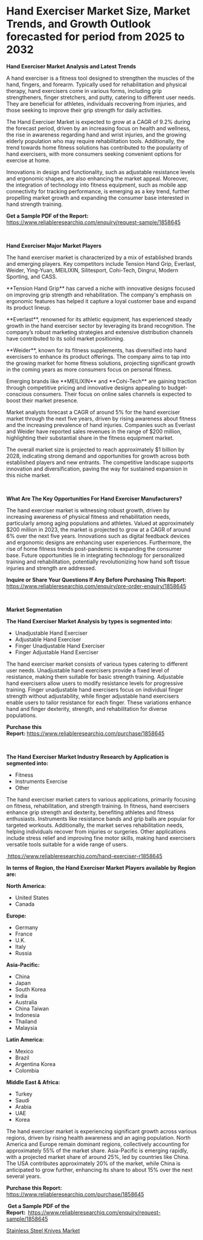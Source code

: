 <p><h1>Hand Exerciser Market Size, Market Trends, and Growth Outlook forecasted for period from 2025 to 2032</h1></p><p><strong>Hand Exerciser Market Analysis and Latest Trends</strong></p>
<p><p>A hand exerciser is a fitness tool designed to strengthen the muscles of the hand, fingers, and forearm. Typically used for rehabilitation and physical therapy, hand exercisers come in various forms, including grip strengtheners, finger stretchers, and putty, catering to different user needs. They are beneficial for athletes, individuals recovering from injuries, and those seeking to improve their grip strength for daily activities.</p><p>The Hand Exerciser Market is expected to grow at a CAGR of 9.2% during the forecast period, driven by an increasing focus on health and wellness, the rise in awareness regarding hand and wrist injuries, and the growing elderly population who may require rehabilitation tools. Additionally, the trend towards home fitness solutions has contributed to the popularity of hand exercisers, with more consumers seeking convenient options for exercise at home.</p><p>Innovations in design and functionality, such as adjustable resistance levels and ergonomic shapes, are also enhancing the market appeal. Moreover, the integration of technology into fitness equipment, such as mobile app connectivity for tracking performance, is emerging as a key trend, further propelling market growth and expanding the consumer base interested in hand strength training.</p></p>
<p><strong>Get a Sample PDF of the Report:&nbsp;</strong> <a href="https://www.reliableresearchiq.com/enquiry/request-sample/1858645?utm_campaign=3103&utm_medium=2&utm_source=Github&utm_content=ia&utm_term=04042025&utm_id=hand-exerciser">https://www.reliableresearchiq.com/enquiry/request-sample/1858645</a></p>
<p>&nbsp;</p>
<p><strong>Hand Exerciser Major Market Players</strong></p>
<p><p>The hand exerciser market is characterized by a mix of established brands and emerging players. Key competitors include Tension Hand Grip, Everlast, Weider, Ying-Yuan, MEILIXIN, Silitesport, Cohi-Tech, Dingrui, Modern Sporting, and CASS. </p><p>**Tension Hand Grip** has carved a niche with innovative designs focused on improving grip strength and rehabilitation. The company's emphasis on ergonomic features has helped it capture a loyal customer base and expand its product lineup.</p><p>**Everlast**, renowned for its athletic equipment, has experienced steady growth in the hand exerciser sector by leveraging its brand recognition. The company’s robust marketing strategies and extensive distribution channels have contributed to its solid market positioning.</p><p>**Weider**, known for its fitness supplements, has diversified into hand exercisers to enhance its product offerings. The company aims to tap into the growing market for home fitness solutions, projecting significant growth in the coming years as more consumers focus on personal fitness.</p><p>Emerging brands like **MEILIXIN** and **Cohi-Tech** are gaining traction through competitive pricing and innovative designs appealing to budget-conscious consumers. Their focus on online sales channels is expected to boost their market presence.</p><p>Market analysts forecast a CAGR of around 5% for the hand exerciser market through the next five years, driven by rising awareness about fitness and the increasing prevalence of hand injuries. Companies such as Everlast and Weider have reported sales revenues in the range of $200 million, highlighting their substantial share in the fitness equipment market. </p><p>The overall market size is projected to reach approximately $1 billion by 2028, indicating strong demand and opportunities for growth across both established players and new entrants. The competitive landscape supports innovation and diversification, paving the way for sustained expansion in this niche market.</p></p>
<p>&nbsp;</p>
<p><strong>What Are The Key Opportunities For Hand Exerciser Manufacturers?</strong></p>
<p><p>The hand exerciser market is witnessing robust growth, driven by increasing awareness of physical fitness and rehabilitation needs, particularly among aging populations and athletes. Valued at approximately $200 million in 2023, the market is projected to grow at a CAGR of around 6% over the next five years. Innovations such as digital feedback devices and ergonomic designs are enhancing user experiences. Furthermore, the rise of home fitness trends post-pandemic is expanding the consumer base. Future opportunities lie in integrating technology for personalized training and rehabilitation, potentially revolutionizing how hand soft tissue injuries and strength are addressed.</p></p>
<p><strong>Inquire or Share Your Questions If Any Before Purchasing This Report:</strong> <a href="https://www.reliableresearchiq.com/enquiry/pre-order-enquiry/1858645?utm_campaign=3103&utm_medium=2&utm_source=Github&utm_content=ia&utm_term=04042025&utm_id=hand-exerciser">https://www.reliableresearchiq.com/enquiry/pre-order-enquiry/1858645</a></p>
<p>&nbsp;</p>
<p><strong>Market Segmentation</strong></p>
<p><strong>The Hand Exerciser Market Analysis by types is segmented into:</strong></p>
<p><ul><li>Unadjustable Hand Exerciser</li><li>Adjustable Hand Exerciser</li><li>Finger Unadjustable Hand Exerciser</li><li>Finger Adjustable Hand Exerciser</li></ul></p>
<p><p>The hand exerciser market consists of various types catering to different user needs. Unadjustable hand exercisers provide a fixed level of resistance, making them suitable for basic strength training. Adjustable hand exercisers allow users to modify resistance levels for progressive training. Finger unadjustable hand exercisers focus on individual finger strength without adjustability, while finger adjustable hand exercisers enable users to tailor resistance for each finger. These variations enhance hand and finger dexterity, strength, and rehabilitation for diverse populations.</p></p>
<p><strong>Purchase this Report:&nbsp;</strong><a href="https://www.reliableresearchiq.com/purchase/1858645?utm_campaign=3103&utm_medium=2&utm_source=Github&utm_content=ia&utm_term=04042025&utm_id=hand-exerciser">https://www.reliableresearchiq.com/purchase/1858645</a></p>
<p>&nbsp;</p>
<p><strong>The Hand Exerciser Market Industry Research by Application is segmented into:</strong></p>
<p><ul><li>Fitness</li><li>Instruments Exercise</li><li>Other</li></ul></p>
<p><p>The hand exerciser market caters to various applications, primarily focusing on fitness, rehabilitation, and strength training. In fitness, hand exercisers enhance grip strength and dexterity, benefiting athletes and fitness enthusiasts. Instruments like resistance bands and grip balls are popular for targeted workouts. Additionally, the market serves rehabilitation needs, helping individuals recover from injuries or surgeries. Other applications include stress relief and improving fine motor skills, making hand exercisers versatile tools suitable for a wide range of users.</p></p>
<p><a href="https://www.reliableresearchiq.com/hand-exerciser-r1858645?utm_campaign=3103&utm_medium=2&utm_source=Github&utm_content=ia&utm_term=04042025&utm_id=hand-exerciser">&nbsp;https://www.reliableresearchiq.com/hand-exerciser-r1858645</a></p>
<p><strong>In terms of Region, the Hand Exerciser Market Players available by Region are:</strong></p>
<p>
    <p> <strong> North America: </strong>
        <ul>
            <li>United States</li>
            <li>Canada</li>
        </ul>
        </p> 
    <p> <strong> Europe: </strong>
        <ul>
            <li>Germany</li>
            <li>France</li>
            <li>U.K.</li>
            <li>Italy</li>
            <li>Russia</li>
        </ul>
        </p> 
    <p> <strong> Asia-Pacific: </strong>
        <ul>
            <li>China</li>
            <li>Japan</li>
            <li>South Korea</li>
            <li>India</li>
            <li>Australia</li>
            <li>China Taiwan</li>
            <li>Indonesia</li>
            <li>Thailand</li>
            <li>Malaysia</li>
        </ul>
        </p> 
    <p> <strong> Latin America: </strong>
        <ul>
            <li>Mexico</li>
            <li>Brazil</li>
            <li>Argentina Korea</li>
            <li>Colombia</li>
        </ul>
        </p> 
    <p> <strong> Middle East & Africa: </strong>
        <ul>
            <li>Turkey</li>
            <li>Saudi</li>
            <li>Arabia</li>
            <li>UAE</li>
            <li>Korea</li>
        </ul>
    </p>
    </p>
<p><p>The hand exerciser market is experiencing significant growth across various regions, driven by rising health awareness and an aging population. North America and Europe remain dominant regions, collectively accounting for approximately 55% of the market share. Asia-Pacific is emerging rapidly, with a projected market share of around 25%, led by countries like China. The USA contributes approximately 20% of the market, while China is anticipated to grow further, enhancing its share to about 15% over the next several years.</p></p>
<p><strong>Purchase this Report: </strong><a href="https://www.reliableresearchiq.com/purchase/1858645?utm_campaign=3103&utm_medium=2&utm_source=Github&utm_content=ia&utm_term=04042025&utm_id=hand-exerciser">https://www.reliableresearchiq.com/purchase/1858645</a></p>
<p>&nbsp;<strong>Get a Sample PDF of the Report:&nbsp;&nbsp;</strong><a href="https://www.reliableresearchiq.com/enquiry/request-sample/1858645?utm_campaign=3103&utm_medium=2&utm_source=Github&utm_content=ia&utm_term=04042025&utm_id=hand-exerciser">https://www.reliableresearchiq.com/enquiry/request-sample/1858645</a></p>
<p><strong></strong></p>
<p><p><a href="https://github.com/kaddahblejc/Market-Research-Report-List-1/blob/main/stainless-steel-knives-market.md?utm_campaign=3103&utm_medium=2&utm_source=Github&utm_content=ia&utm_term=04042025&utm_id=hand-exerciser">Stainless Steel Knives Market</a></p></p>